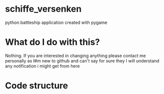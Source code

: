 # schiffe_versenken
python battleship application created with pygame

# What do I do with this?
Nothing. If you are interested in changing anything please contact me personally as I#m new to github and can't say for sure they I will understand any notification i might get from here

# Code structure
